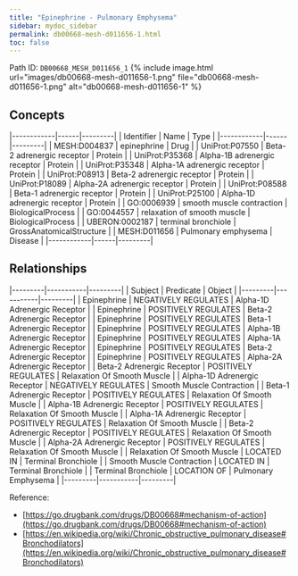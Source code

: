 ```yaml
---
title: "Epinephrine - Pulmonary Emphysema"
sidebar: mydoc_sidebar
permalink: db00668-mesh-d011656-1.html
toc: false 
---
```



Path ID: `DB00668_MESH_D011656_1`
{% include image.html url="images/db00668-mesh-d011656-1.png" file="db00668-mesh-d011656-1.png" alt="db00668-mesh-d011656-1" %}

## Concepts

|------------|------|---------|
| Identifier | Name | Type    |
|------------|------|---------|
| MESH:D004837 | epinephrine | Drug |
| UniProt:P07550 | Beta-2 adrenergic receptor | Protein |
| UniProt:P35368 | Alpha-1B adrenergic receptor | Protein |
| UniProt:P35348 | Alpha-1A adrenergic receptor | Protein |
| UniProt:P08913 | Beta-2 adrenergic receptor | Protein |
| UniProt:P18089 | Alpha-2A adrenergic receptor | Protein |
| UniProt:P08588 | Beta-1 adrenergic receptor | Protein |
| UniProt:P25100 | Alpha-1D adrenergic receptor | Protein |
| GO:0006939 | smooth muscle contraction | BiologicalProcess |
| GO:0044557 | relaxation of smooth muscle | BiologicalProcess |
| UBERON:0002187 | terminal bronchiole | GrossAnatomicalStructure |
| MESH:D011656 | Pulmonary emphysema | Disease |
|------------|------|---------|

## Relationships

|---------|-----------|---------|
| Subject | Predicate | Object  |
|---------|-----------|---------|
| Epinephrine | NEGATIVELY REGULATES | Alpha-1D Adrenergic Receptor |
| Epinephrine | POSITIVELY REGULATES | Beta-2 Adrenergic Receptor |
| Epinephrine | POSITIVELY REGULATES | Beta-1 Adrenergic Receptor |
| Epinephrine | POSITIVELY REGULATES | Alpha-1B Adrenergic Receptor |
| Epinephrine | POSITIVELY REGULATES | Alpha-1A Adrenergic Receptor |
| Epinephrine | POSITIVELY REGULATES | Beta-2 Adrenergic Receptor |
| Epinephrine | POSITIVELY REGULATES | Alpha-2A Adrenergic Receptor |
| Beta-2 Adrenergic Receptor | POSITIVELY REGULATES | Relaxation Of Smooth Muscle |
| Alpha-1D Adrenergic Receptor | NEGATIVELY REGULATES | Smooth Muscle Contraction |
| Beta-1 Adrenergic Receptor | POSITIVELY REGULATES | Relaxation Of Smooth Muscle |
| Alpha-1B Adrenergic Receptor | POSITIVELY REGULATES | Relaxation Of Smooth Muscle |
| Alpha-1A Adrenergic Receptor | POSITIVELY REGULATES | Relaxation Of Smooth Muscle |
| Beta-2 Adrenergic Receptor | POSITIVELY REGULATES | Relaxation Of Smooth Muscle |
| Alpha-2A Adrenergic Receptor | POSITIVELY REGULATES | Relaxation Of Smooth Muscle |
| Relaxation Of Smooth Muscle | LOCATED IN | Terminal Bronchiole |
| Smooth Muscle Contraction | LOCATED IN | Terminal Bronchiole |
| Terminal Bronchiole | LOCATION OF | Pulmonary Emphysema |
|---------|-----------|---------|

Reference: 
  - [https://go.drugbank.com/drugs/DB00668#mechanism-of-action](https://go.drugbank.com/drugs/DB00668#mechanism-of-action)
  - [https://en.wikipedia.org/wiki/Chronic_obstructive_pulmonary_disease#Bronchodilators](https://en.wikipedia.org/wiki/Chronic_obstructive_pulmonary_disease#Bronchodilators)

